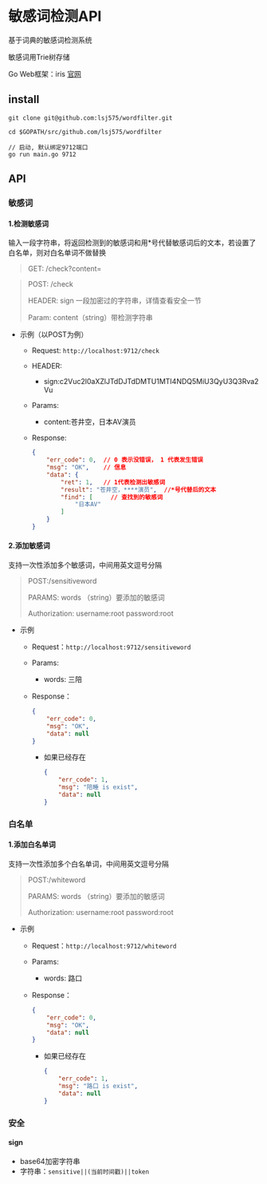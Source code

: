 # 敏感词检测API

基于词典的敏感词检测系统

敏感词用Trie树存储

Go Web框架：iris [官网](https://studyiris.com/)

## install

```shell
git clone git@github.com:lsj575/wordfilter.git

cd $GOPATH/src/github.com/lsj575/wordfilter

// 启动, 默认绑定9712端口
go run main.go 9712
```

## API

### 敏感词

#### 1.检测敏感词

输入一段字符串，将返回检测到的敏感词和用*号代替敏感词后的文本，若设置了白名单，则对白名单词不做替换

> GET: /check?content=

> POST: /check
>
> HEADER: sign 一段加密过的字符串，详情查看安全一节
>
> Param: content（string）带检测字符串

- 示例（以POST为例）

  - Request: `http://localhost:9712/check`

  - HEADER:

    - sign:c2Vuc2l0aXZlJTdDJTdDMTU1MTI4NDQ5MiU3QyU3Q3Rva2Vu

  - Params:

    - content:苍井空，日本AV演员

  - Response:

    ```json
    {
        "err_code": 0,  // 0 表示没错误， 1 代表发生错误
        "msg": "OK",    // 信息
        "data": {
            "ret": 1,   // 1代表检测出敏感词
            "result": "苍井空，****演员",  //*号代替后的文本
            "find": [     // 查找到的敏感词
                "日本AV"
            ]
        }
    }
    ```

#### 2.添加敏感词

支持一次性添加多个敏感词，中间用英文逗号分隔

> POST:/sensitiveword
>
> PARAMS: words （string）要添加的敏感词
>
> Authorization: username:root password:root

- 示例

  - Request：`http://localhost:9712/sensitiveword`

  - Params:

    - words: 三陪

  - Response：

    ```json
    {
        "err_code": 0,
        "msg": "OK",
        "data": null
    }
    ```

    - 如果已经存在

      ```json
      {
          "err_code": 1,
          "msg": "陪睡 is exist",
          "data": null
      }
      ```

### 白名单

#### 1.添加白名单词

支持一次性添加多个白名单词，中间用英文逗号分隔

> POST:/whiteword
>
> PARAMS: words （string）要添加的敏感词
>
> Authorization: username:root password:root

- 示例

  - Request：`http://localhost:9712/whiteword`

  - Params:

    - words: 路口

  - Response：

    ```json
    {
        "err_code": 0,
        "msg": "OK",
        "data": null
    }
    ```

    - 如果已经存在

      ```json
      {
          "err_code": 1,
          "msg": "路口 is exist",
          "data": null
      }
      ```

### 安全

#### sign

- base64加密字符串
- 字符串：`sensitive||(当前时间戳)||token`

